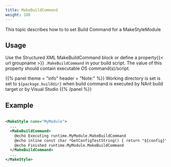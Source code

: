 ```yaml
---
title: MakeBuildCommand
weight: 188
---
```


This topic describes how to to set Build Command for a MakeStyleModule

## Usage ##

Use the Structured XML MakeBuildCommand block or define a property{{< url groupname >}} `.MakeBuildCommand` in your build script.
The value of this property should contain executable OS command(s)/script.


{{% panel theme = "info" header = "Note:" %}}
Working directory is set is set to `${package.builddir}` when build command is
executed by NAnt build target or by Visual Studio
{{% /panel %}}
## Example ##


```xml

<MakeStyle name="MyModule">
  ...
  <MakeBuildCommand>
    @echo Executing runtime.MyModule.MakeBuildCommand
    @echo inline const char *GetConfigTestString() { return "${config}"; } > output.txt
    @echo Finished runtime.MyModule.MakeBuildCommand
  </MakeBuildCommand>
  ...
</MakeStyle>

```
